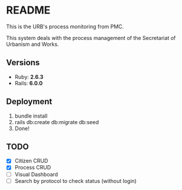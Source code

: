 # README

This is the URB's process monitoring from PMC.

This system deals with the process management of the Secretariat of Urbanism and Works.


## Versions
* Ruby: **2.6.3**
* Rails: **6.0.0**

## Deployment
1. bundle install
2. rails db:create db:migrate db:seed
3. Done!

## TODO

- [x] Citizen CRUD
- [x] Process CRUD
- [ ] Visual Dashboard
- [ ] Search by protocol to check status (without login)